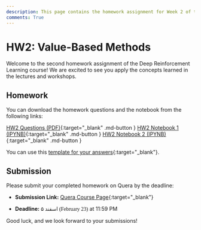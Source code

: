 ```yaml
---
description: This page contains the homework assignment for Week 2 of the Deep Reinforcement Learning course, focusing on value-based methods.
comments: True
---
```


# HW2: Value-Based Methods

Welcome to the second homework assignment of the Deep Reinforcement Learning course! We are excited to see you apply the concepts learned in the lectures and workshops.

## Homework

You can download the homework questions and the notebook from the following links:

[HW2 Questions (PDF)](https://raw.githubusercontent.com/DeepRLCourse/Homework-2-Questions/refs/heads/main/HW2_Questions.pdf){:target="_blank" .md-button }
[HW2 Notebook 1 (IPYNB)](https://raw.githubusercontent.com/DeepRLCourse/Homework-2-Questions/refs/heads/main/HW2_P1_SARSA_and_QLearning.ipynb){:target="_blank" .md-button }
[HW2 Notebook 2 (IPYNB)](https://raw.githubusercontent.com/DeepRLCourse/Homework-2-Questions/refs/heads/main/HW2_P2_DQN_vs_DDQN.ipynb){:target="_blank" .md-button }

You can use this [template for your answers](https://github.com/DeepRLCourse/Homework-2-Template){:target="_blank"}.

## Submission

Please submit your completed homework on Quera by the deadline:

- **Submission Link:** [Quera Course Page](https://quera.org/course/add_to_course/course/20598/){:target="_blank"}

- **Deadline:** <span style="direction: rtl;font-family: Vazirmatn;">۵ اسفند (February 23)</span> at 11:59 PM

Good luck, and we look forward to your submissions!
